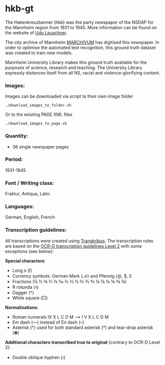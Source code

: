 # hkb-gt
The Hakenkreuzbanner (hkb) was the party newspaper of the NSDAP for the Mannheim region from 1931 to 1945.
More information can be found on the website of [Udo Leuschner](https://www.udo-leuschner.de/zeitungsgeschichte/sonstige/hkb.htm).

The city archive of Mannheim [MARCHIVUM](https://druckschriften-digital.marchivum.de/zd/periodical/titleinfo/74387) has digitised this newspaper.
In order to optimise the automated text recognition, this ground truth dataset was created to train new models.

Mannheim University Library makes this ground truth available for the purposes of science, research and teaching.
The University Library expressly distances itself from all NS, racist and violence-glorifying content.

### Images:
Images can be downloaded via script to their own image folder

`./download_images_to_folder.sh `

Or to the existing PAGE XML files

`./download_images_to_page.sh `

### Quantity:
- 36 single newspaper pages

### Period:
1931-1945

### Font / Writing class:
Fraktur, Antiqua, Latin

### Languages:
German, English, French

### Transcription guidelines:
All transcriptions were created using [Transkribus](https://readcoop.eu/transkribus/?sc=Transkribus). The transcription rules are based on the [OCR-D transcription guidelines Level 2](https://ocr-d.de/en/gt-guidelines/trans/trLevels.html) with some exceptions (see below):

**Special characters**: 
- Long s (ſ)
- Currency symbols: German Mark (ℳ) and Pfennig (₰), $, £
- Fractions (¼ ½ ¾ ⅐ ⅑ ⅒ ⅓ ⅔ ⅕ ⅖ ⅗ ⅘ ⅙ ⅚ ⅛ ⅜ ⅝ ⅞)
- R rotunda (ꝛ)
- Dagger (†)
- White square (□)

**Normalizations**:
- Roman numerals ⅠⅤ Ⅹ Ⅼ Ⅽ Ⅾ Ⅿ --> I V X L C D M  
- Em dash (—) instead of En dash (–)
- Asterisk (\*) used for both standard asterisk (\*) and tear-drop asterisk (✽)

**Additional characters transcribed true to original** (contrary to OCR-D Level 2):
- Double oblique hyphen (⸗)
